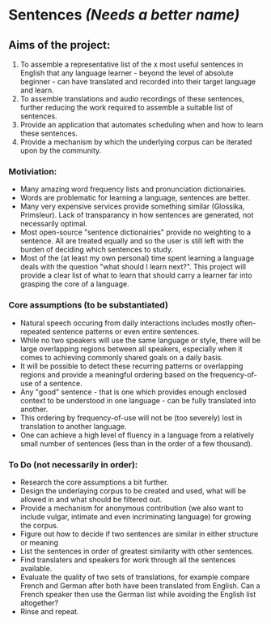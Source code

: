 # Sentences *(Needs a better name)*

## Aims of the project:
1. To assemble a representative list of the x most useful sentences in English that any language learner - beyond the level of absolute beginner - can have translated and recorded into their target language and learn.
2. To assemble translations and audio recordings of these sentences, further reducing the work required to assemble a suitable list of sentences.
3. Provide an application that automates scheduling when and how to learn these sentences.
4. Provide a mechanism by which the underlying corpus can be iterated upon by the community.

### Motiviation:
* Many amazing word frequency lists and pronunciation dictionairies.
* Words are problematic for learning a language, sentences are better.
* Many very expensive services provide something similar (Glossika, Primsleur). Lack of transparancy in how sentences are generated, not necessarily optimal.
* Most open-source "sentence dictionairies" provide no weighting to a sentence. All are treated equally and so the user is still left with the burden of deciding which sentences to study.
* Most of the (at least my own personal) time spent learning a language deals with the question "what should I learn next?". This project will provide a clear list of what to learn that should carry a learner far into grasping the core of a language.

### Core assumptions (to be substantiated)
* Natural speech occuring from daily interactions includes mostly often-repeated sentence patterns or even entire sentences.
* While no two speakers will use the same language or style, there will be large overlapping regions between all speakers, especially when it comes to achieving commonly shared goals on a daily basis.
* It will be possible to detect these recurring patterns or overlapping regions and provide a meaningful ordering based on the frequency-of-use of a sentence.
* Any "good" sentence - that is one which provides enough enclosed context to be understood in one language - can be fully translated into another.
* This ordering by frequency-of-use will not be (too severely) lost in translation to another language.
* One can achieve a high level of fluency in a language from a relatively small number of sentences (less than in the order of a few thousand).

### To Do (not necessarily in order):
* Research the core assumptions a bit further.
* Design the underlaying corpus to be created and used, what will be allowed in and what should be filtered out.
* Provide a mechanism for anonymous contribution (we also want to include vulgar, intimate and even incriminating language) for growing the corpus.
* Figure out how to decide if two sentences are similar in either structure or meaning
* List the sentences in order of greatest similarity with other sentences.
* Find translaters and speakers for work through all the sentences available.
* Evaluate the quality of two sets of translations, for example compare French and German after both have been translated from English. Can a French speaker then use the German list while avoiding the English list altogether?
* Rinse and repeat.
